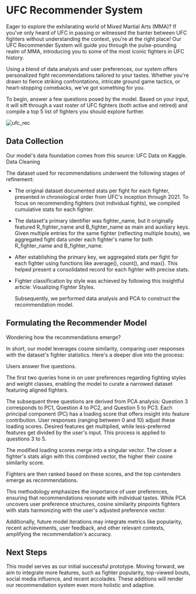 # UFC Recommender System

Eager to explore the exhilarating world of Mixed Martial Arts (MMA)? If you've only heard of UFC in passing or witnessed the banter between UFC fighters without understanding the context, you're at the right place! Our UFC Recommender System will guide you through the pulse-pounding realm of MMA, introducing you to some of the most iconic fighters in UFC history.

Using a blend of data analysis and user preferences, our system offers personalized fight recommendations tailored to your tastes. Whether you're drawn to fierce striking confrontations, intricate ground game tactics, or heart-stopping comebacks, we've got something for you.

To begin, answer a few questions posed by the model. Based on your input, it will sift through a vast roster of UFC fighters (both active and retired) and compile a top 5 list of fighters you should explore further.

![ufc_rec](https://github.com/akshay-podagatlapalli/UFC_Recommender_System/assets/65557678/0218bcca-dd39-4adc-bcd9-a88a33007c3c)


## Data Collection

Our model's data foundation comes from this source: UFC Data on Kaggle.
Data Cleaning

The dataset used for recommendations underwent the following stages of refinement:

* The original dataset documented stats per fight for each fighter, presented in chronological order from UFC's inception through 2021.
        To focus on recommending fighters (not individual fights), we compiled cumulative stats for each fighter.

* The dataset's primary identifier was fighter_name, but it originally featured R_fighter_name and B_fighter_name as main and auxiliary keys.
        Given multiple entries for the same fighter (reflecting multiple bouts), we aggregated fight data under each fighter's name for both R_fighter_name and B_fighter_name.

* After establishing the primary key, we aggregated stats per fight for each fighter using functions like average(), count(), and max().
        This helped present a consolidated record for each fighter with precise stats.

* Fighter classification by style was achieved by following this insightful article: Visualizing Fighter Styles.

    Subsequently, we performed data analysis and PCA to construct the recommendation model.

## Formulating the Recommender Model

Wondering how the recommendations emerge?

In short, our model leverages cosine similarity, comparing user responses with the dataset's fighter statistics. Here's a deeper dive into the process:

Users answer five questions.

The first two queries hone in on user preferences regarding fighting styles and weight classes, enabling the model to curate a narrowed dataset featuring aligned fighters.

The subsequent three questions are derived from PCA analysis:
    Question 3 corresponds to PC1, Question 4 to PC2, and Question 5 to PC3.
    Each principal component (PC) has a loading score that offers insight into feature contribution.
    User responses (ranging between 0 and 10) adjust these loading scores. Desired features get multiplied, while less-preferred features get divided by the user's input. This process is applied to questions 3 to 5.

The modified loading scores merge into a singular vector. The closer a fighter's stats align with this combined vector, the higher their cosine similarity score.

Fighters are then ranked based on these scores, and the top contenders emerge as recommendations.

This methodology emphasizes the importance of user preferences, ensuring that recommendations resonate with individual tastes. While PCA uncovers user preference structures, cosine similarity pinpoints fighters with stats harmonizing with the user's adjusted preference vector.

Additionally, future model iterations may integrate metrics like popularity, recent achievements, user feedback, and other relevant contexts, amplifying the recommendation's accuracy.

## Next Steps

This model serves as our initial successful prototype. Moving forward, we aim to integrate more features, such as fighter popularity, top-viewed bouts, social media influence, and recent accolades. These additions will render our recommendation system even more holistic and adaptive.
